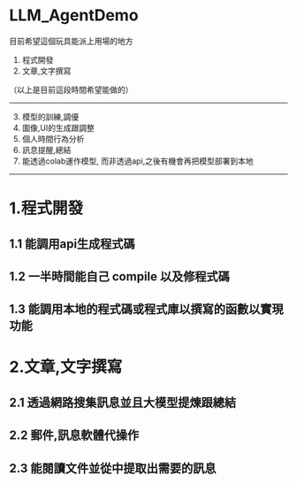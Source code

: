 # LLM_AgentDemo

目前希望這個玩具能派上用場的地方

1. 程式開發
2. 文章,文字撰寫


（以上是目前這段時間希望能做的）

-----------------
3. 模型的訓練,調優
4. 圖像,UI的生成跟調整
5. 個人時間行為分析
6. 訊息提醒,總結
7. 能透過colab運作模型, 而非透過api,之後有機會再把模型部署到本地

-----------------

# 1.程式開發

## 1.1 能調用api生成程式碼

## 1.2 一半時間能自己 compile 以及修程式碼

## 1.3 能調用本地的程式碼或程式庫以撰寫的函數以實現功能

# 2.文章,文字撰寫

## 2.1 透過網路搜集訊息並且大模型提煉跟總結

## 2.2 郵件,訊息軟體代操作

## 2.3 能閱讀文件並從中提取出需要的訊息
